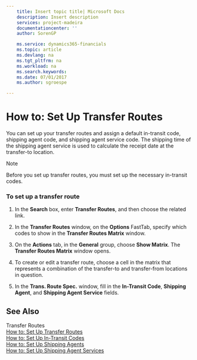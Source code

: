 ```yaml
---
    title: Insert topic title| Microsoft Docs
    description: Insert description
    services: project-madeira
    documentationcenter: ''
    author: SorenGP

    ms.service: dynamics365-financials
    ms.topic: article
    ms.devlang: na
    ms.tgt_pltfrm: na
    ms.workload: na
    ms.search.keywords:
    ms.date: 07/01/2017
    ms.author: sgroespe

---
```

# How to: Set Up Transfer Routes
You can set up your transfer routes and assign a default in-transit code, shipping agent code, and shipping agent service code. The shipping time of the shipping agent service is used to calculate the receipt date at the transfer-to location.  
  
> [!NOTE]  
>  Before you set up transfer routes, you must set up the necessary in-transit codes.  
  
### To set up a transfer route  
  
1.  In the **Search** box, enter **Transfer Routes**, and then choose the related link.  
  
2.  In the **Transfer Routes** window, on the **Options** FastTab, specify which codes to show in the **Transfer Routes Matrix** window.  
  
3.  On the **Actions** tab, in the **General** group, choose **Show Matrix**. The **Transfer Routes Matrix** window opens.  
  
4.  To create or edit a transfer route, choose a cell in the matrix that represents a combination of the transfer-to and transfer-from locations in question.  
  
5.  In the **Trans. Route Spec.** window, fill in the **In-Transit Code**, **Shipping Agent**, and **Shipping Agent Service** fields.  
  
## See Also  
 Transfer Routes   
 [How to: Set Up Transfer Routes](../how-to-set-up-transfer-routes.md)   
 [How to: Set Up In-Transit Codes](../how-to-set-up-in-transit-codes.md)   
 [How to: Set Up Shipping Agents](../how-to-set-up-shipping-agents.md)   
 [How to: Set Up Shipping Agent Services](../how-to-set-up-shipping-agent-services.md)